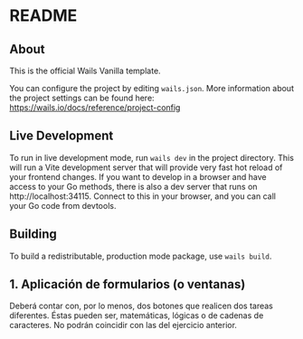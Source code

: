 # README

## About

This is the official Wails Vanilla template.

You can configure the project by editing `wails.json`. More information about the project settings can be found
here: https://wails.io/docs/reference/project-config

## Live Development

To run in live development mode, run `wails dev` in the project directory. This will run a Vite development
server that will provide very fast hot reload of your frontend changes. If you want to develop in a browser
and have access to your Go methods, there is also a dev server that runs on http://localhost:34115. Connect
to this in your browser, and you can call your Go code from devtools.

## Building

To build a redistributable, production mode package, use `wails build`.

## 1. Aplicación de formularios (o ventanas)

Deberá contar con, por lo menos, dos botones que realicen dos tareas diferentes. Éstas pueden ser, matemáticas, lógicas o de cadenas de caracteres. No podrán coincidir con las del ejercicio anterior.
